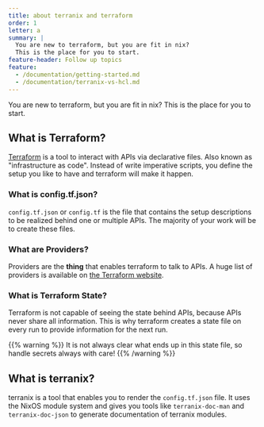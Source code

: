 ```yaml
---
title: about terranix and terraform
order: 1
letter: a
summary: |
  You are new to terraform, but you are fit in nix?
  This is the place for you to start.
feature-header: Follow up topics
feature:
  - /documentation/getting-started.md
  - /documentation/terranix-vs-hcl.md
---
```


You are new to terraform, but you are fit in nix?
This is the place for you to start.

## What is Terraform?

[Terraform](https://terraform.io) is a tool to interact with APIs via declarative files.
Also known as "infrastructure as code".
Instead of write imperative scripts, you
define the setup you like to have and terraform will make it happen.

### What is config.tf.json?

`config.tf.json` or `config.tf` is the file that contains the
setup descriptions to be realized behind one or multiple APIs.
The majority of your work will be to create these files.

### What are Providers?

Providers are the **thing** that enables terraform to talk to APIs.
A huge list of providers is available on
[the Terraform website](https://www.terraform.io/docs/providers/index.html).

### What is Terraform State?

Terraform is not capable of seeing the state behind APIs,
because APIs never share all information.
This is why terraform creates a state file
on every run to provide information for the next run.

{{% warning %}}
It is not always clear what ends up in this state file,
so handle secrets always with care!
{{% /warning %}}

## What is terranix?

terranix is a tool that enables you to render the `config.tf.json` file.
It uses the NixOS module system and gives you tools like `terranix-doc-man` and `terranix-doc-json`
to generate documentation of terranix modules.


